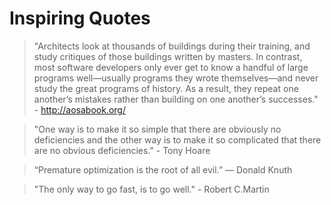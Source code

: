# Inspiring Quotes

> "Architects look at thousands of buildings during their training, and study critiques of those buildings written by masters. In contrast, most software developers only ever get to know a handful of large programs well—usually programs they wrote themselves—and never study the great programs of history. As a result, they repeat one another’s mistakes rather than building on one another’s successes." - http://aosabook.org/

> "One way is to make it so simple that there are obviously no deficiencies and the other way is to make it so complicated that there are no obvious deficiencies." -  Tony Hoare

> “Premature optimization is the root of all evil.” — Donald Knuth

> "The only way to go fast, is to go well." - Robert C.Martin
